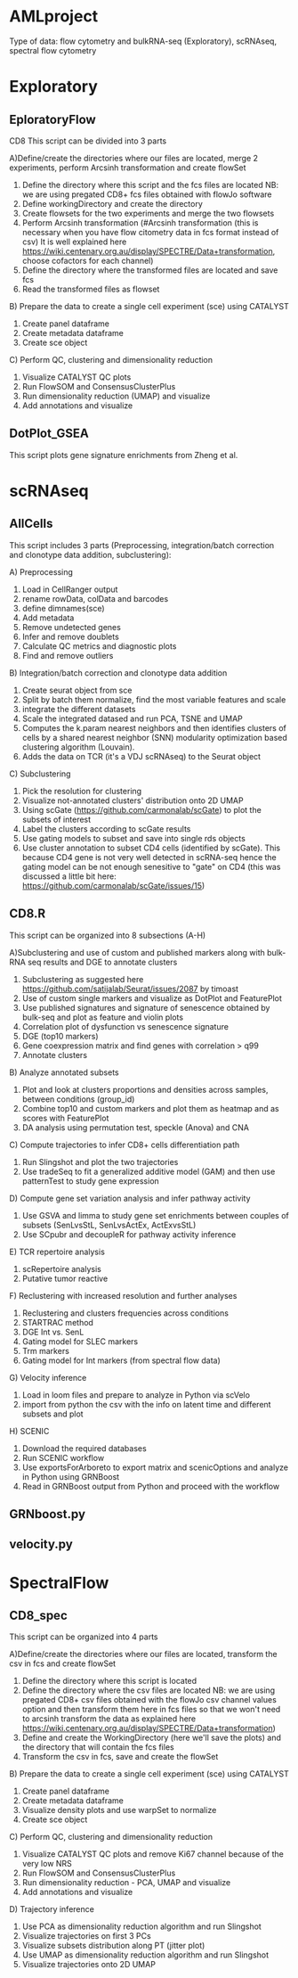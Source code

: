 # AMLproject
Type of data:  flow cytometry and bulkRNA-seq (Exploratory), scRNAseq, spectral flow cytometry

# Exploratory
## EploratoryFlow
CD8 This script can be divided into 3 parts

A)Define/create the directories where our files are located, merge 2 experiments, perform Arcsinh transformation and create flowSet
1) Define the directory where this script and the fcs files are located
NB: we are using pregated CD8+ fcs files obtained with flowJo software
2) Define workingDirectory and create the directory
3) Create flowsets for the two experiments and merge the two flowsets
4) Perform Arcsinh transformation (#Arcsinh transformation (this is necessary when you have flow citometry data in fcs format instead of csv) It is well explained here https://wiki.centenary.org.au/display/SPECTRE/Data+transformation, choose cofactors for each channel)
5) Define the directory where the transformed files are located and save fcs
6) Read the transformed files as flowset

B) Prepare the data to create a single cell experiment (sce) using CATALYST
1) Create panel dataframe
2) Create metadata dataframe
3) Create sce object

C) Perform QC, clustering and dimensionality reduction
1) Visualize CATALYST QC plots 
2) Run FlowSOM and ConsensusClusterPlus
3) Run dimensionality reduction (UMAP) and visualize
4) Add annotations and visualize

## DotPlot_GSEA

This script plots gene signature enrichments from Zheng et al.

# scRNAseq
## AllCells

This script includes 3 parts (Preprocessing, integration/batch correction and clonotype data addition, subclustering):

A) Preprocessing
1) Load in CellRanger output
2) rename rowData, colData and barcodes
3) define dimnames(sce)
4) Add metadata
5) Remove undetected genes
6) Infer and remove doublets
7) Calculate QC metrics and diagnostic plots
8) Find and remove outliers

B) Integration/batch correction and clonotype data addition
1) Create seurat object from sce
2) Split by batch them normalize, find the most variable features and scale
3) integrate the different datasets
4) Scale the integrated datased and run PCA, TSNE and UMAP
5) Computes the k.param nearest neighbors and then identifies clusters of cells by a shared nearest neighbor (SNN) modularity optimization based clustering algorithm (Louvain). 
6) Adds the data on TCR (it's a VDJ scRNAseq) to the Seurat object 

C) Subclustering
1) Pick the resolution for clustering
2) Visualize not-annotated clusters' distribution onto 2D UMAP
3) Using scGate (https://github.com/carmonalab/scGate) to plot the subsets of interest
4) Label the clusters according to scGate results
5) Use gating models to subset and save into single rds objects
6) Use cluster annotation to subset CD4 cells (identified by scGate). This because CD4 gene is not very well detected in scRNA-seq hence the gating model 
can be not enough senesitive to "gate" on CD4 (this was discussed a little bit here: https://github.com/carmonalab/scGate/issues/15)


## CD8.R

This script can be organized into 8 subsections (A-H)

A)Subclustering and use of custom and published markers along with bulk-RNA seq results and DGE to annotate clusters
1) Subclustering as suggested here https://github.com/satijalab/Seurat/issues/2087 by timoast
2) Use of custom single markers and visualize as DotPlot and FeaturePlot
3) Use published signatures and signature of senescence obtained by bulk-seq and plot as feature and violin plots
4) Correlation plot of dysfunction vs senescence signature
5) DGE (top10 markers)
5) Gene coexpression matrix and find genes with correlation > q99
6) Annotate clusters

B) Analyze annotated subsets
1) Plot and look at clusters proportions and densities across samples, between conditions (group_id)
2) Combine top10 and custom markers and plot them as heatmap and as scores with FeaturePlot
3) DA analysis using permutation test, speckle (Anova) and CNA

C) Compute trajectories to infer CD8+ cells differentiation path
1) Run Slingshot and plot the two trajectories
2) Use tradeSeq to fit a generalized additive model (GAM) and then use patternTest to study gene expression

D) Compute gene set variation analysis and infer pathway activity
1) Use GSVA and limma to study gene set enrichments between couples of subsets (SenLvsStL, SenLvsActEx, ActExvsStL)
2) Use SCpubr and decoupleR for pathway activity inference

E) TCR repertoire analysis
1) scRepertoire analysis
2) Putative tumor reactive

F) Reclustering with increased resolution and further analyses
1) Reclustering and clusters frequencies across conditions
2) STARTRAC method
3) DGE Int vs. SenL
4) Gating model for SLEC markers 
5) Trm markers
6) Gating model for Int markers (from spectral flow data)

G) Velocity inference
1) Load in loom files and prepare to analyze in Python via scVelo
2) import from python the csv with the info on latent time and different subsets and plot

H) SCENIC
1) Download the required databases
2) Run SCENIC workflow
3) Use exportsForArboreto to export matrix and scenicOptions and analyze in Python using GRNBoost 
4) Read in GRNBoost output from Python and proceed with the workflow

## GRNboost.py
## velocity.py

# SpectralFlow

## CD8_spec
This script can be organized into 4 parts

A)Define/create the directories where our files are located, transform the csv in fcs and create flowSet
1) Define the directory where this script is located
2) Define the directory where the csv files are located 
NB: we are using pregated CD8+ csv files obtained with the flowJo csv channel values option and then transform them here 
in fcs files so that we won't need to arcsinh transform the data as explained here https://wiki.centenary.org.au/display/SPECTRE/Data+transformation)
3) Define and create the WorkingDirectory (here we'll save the plots) and the directory that will contain the fcs files
4) Transform the csv in fcs, save and create the flowSet

B) Prepare the data to create a single cell experiment (sce) using CATALYST
1) Create panel dataframe
2) Create metadata dataframe
3) Visualize density plots and use warpSet to normalize 
4) Create sce object

C) Perform QC, clustering and dimensionality reduction
1) Visualize CATALYST QC plots and remove Ki67 channel because of the very low NRS
2) Run FlowSOM and ConsensusClusterPlus
3) Run dimensionality reduction - PCA, UMAP and visualize
4) Add annotations and visualize

D) Trajectory inference
1) Use PCA as dimensionality reduction algorithm and run Slingshot
2) Visualize trajectories on first 3 PCs
3) Visualize subsets distribution along PT (jitter plot)
4) Use UMAP as dimensionality reduction algorithm and run Slingshot
5) Visualize trajectories onto 2D UMAP

